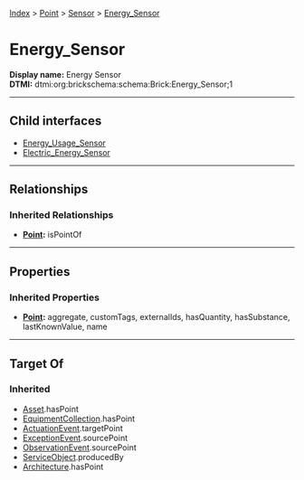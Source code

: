 [Index](../../../Index.md) > [Point](../../Point.md) > [Sensor](../Sensor.md) > [Energy_Sensor](#)
# Energy_Sensor

**Display name:** Energy Sensor<br />
**DTMI:** dtmi:org:brickschema:schema:Brick:Energy_Sensor;1

---

## Child interfaces
* [Energy_Usage_Sensor](../Usage_Sensor/Energy_Usage_Sensor.md)
* [Electric_Energy_Sensor](Electric_Energy_Sensor/Electric_Energy_Sensor.md)

---

## Relationships
### Inherited Relationships
* **[Point](../../Point.md):** isPointOf

---

## Properties
### Inherited Properties
* **[Point](../../Point.md):** aggregate, customTags, externalIds, hasQuantity, hasSubstance, lastKnownValue, name

---

## Target Of
### Inherited
* [Asset](../../../Asset/Asset.md).hasPoint
* [EquipmentCollection](../../../Collection/AssetCollection/EquipmentCollection/EquipmentCollection.md).hasPoint
* [ActuationEvent](../../../Event/PointEvent/ActuationEvent.md).targetPoint
* [ExceptionEvent](../../../Event/PointEvent/ExceptionEvent.md).sourcePoint
* [ObservationEvent](../../../Event/PointEvent/ObservationEvent.md).sourcePoint
* [ServiceObject](../../../Information/ServiceObject/ServiceObject.md).producedBy
* [Architecture](../../../Space/Architecture/Architecture.md).hasPoint
